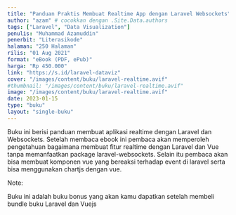 ```yaml
---
title: "Panduan Praktis Membuat Realtime App dengan Laravel Websockets"
author: "azam" # cocokkan dengan .Site.Data.authors
tags: ["Laravel", "Data Visualization"]
penulis: "Muhammad Azamuddin"
penerbit: "Literasikode"
halaman: "250 Halaman"
rilis: "01 Aug 2021"
format: "eBook (PDF, ePub)"
harga: "Rp 450.000"
link: "https://s.id/laravel-dataviz"
cover: "/images/content/buku/laravel-realtime.avif"
#thumbnail: "/images/content/buku/laravel-realtime.avif"
image: "/images/content/buku/laravel-realtime.avif"
date: 2023-01-15
type: "buku"
layout: "single-buku"
---
```


Buku ini berisi panduan membuat aplikasi realtime dengan Laravel dan Websockets. Setelah membaca ebook ini pembaca akan memperoleh pengetahuan bagaimana membuat fitur realtime dengan Laravel dan Vue tanpa memanfaatkan package laravel-websockets. Selain itu pembaca akan bisa membuat komponen vue yang bereaksi terhadap event di laravel serta bisa menggunakan chartjs dengan vue.

Note:

Buku ini adalah buku bonus yang akan kamu dapatkan setelah membeli bundle buku Laravel dan Vuejs